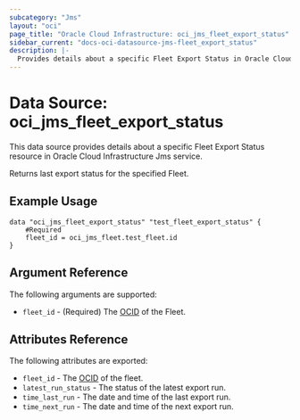 ```yaml
---
subcategory: "Jms"
layout: "oci"
page_title: "Oracle Cloud Infrastructure: oci_jms_fleet_export_status"
sidebar_current: "docs-oci-datasource-jms-fleet_export_status"
description: |-
  Provides details about a specific Fleet Export Status in Oracle Cloud Infrastructure Jms service
---
```


# Data Source: oci_jms_fleet_export_status
This data source provides details about a specific Fleet Export Status resource in Oracle Cloud Infrastructure Jms service.

Returns last export status for the specified Fleet.

## Example Usage

```hcl
data "oci_jms_fleet_export_status" "test_fleet_export_status" {
	#Required
	fleet_id = oci_jms_fleet.test_fleet.id
}
```

## Argument Reference

The following arguments are supported:

* `fleet_id` - (Required) The [OCID](https://docs.cloud.oracle.com/iaas/Content/General/Concepts/identifiers.htm) of the Fleet.


## Attributes Reference

The following attributes are exported:

* `fleet_id` - The [OCID](https://docs.cloud.oracle.com/iaas/Content/General/Concepts/identifiers.htm) of the fleet. 
* `latest_run_status` - The status of the latest export run. 
* `time_last_run` - The date and time of the last export run.
* `time_next_run` - The date and time of the next export run.

